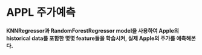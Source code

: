# APPL 주가예측
#### KNNRegressor과 RandomForestRegressor model을 사용하여 Apple의 historical data를 포함한 몇몇 feature들을 학습시켜, 실제 Apple의 주가를 예측해본다.
